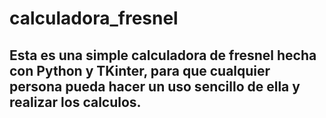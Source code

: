 # calculadora_fresnel

## Esta es una simple calculadora de fresnel hecha con Python y TKinter, para que cualquier persona pueda hacer un uso sencillo de ella y realizar los calculos. 

